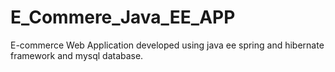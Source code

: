 # E_Commere_Java_EE_APP
E-commerce Web Application developed using java ee spring and hibernate framework and mysql database.
